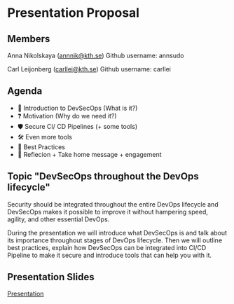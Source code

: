# Presentation Proposal

## Members
Anna Nikolskaya (annnik@kth.se)
Github username: annsudo

Carl Leijonberg (carllei@kth.se)
Github username: carllei

## Agenda
 - 📖  Introduction to DevSecOps (What is it?) 
 - ❓  Motivation (Why do we need it?)
 - 🛡 Secure CI/ CD Pipelines (+ some tools)
 - 🛠️  Even more tools
 - 🔑  Best Practices
 - 📝  Reflecion + Take home message + engagement

## Topic "DevSecOps throughout the DevOps lifecycle"
Security should be integrated throughout the entire DevOps lifecycle and DevSecOps makes it possible to improve it without hampering speed, agility, and other essential DevOps.

During the presentation we will introduce what DevSecOps is and talk about its importance throughout stages of DevOps lifecycle. Then we will outline best practices, explain how DevSecOps can be integrated into CI/CD Pipeline to make it secure and introduce tools that can help you with it.  


## Presentation Slides
[Presentation](TBA)
